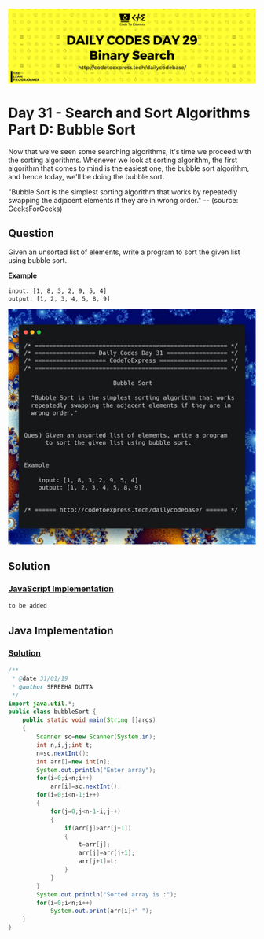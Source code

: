 ![cover](./cover.png)

# Day 31 - Search and Sort Algorithms Part D: Bubble Sort

Now that we've seen some searching algorithms, it's time we proceed with the sorting algorithms. Whenever we look at sorting algorithm, the first algorithm that comes to mind is the easiest one, the bubble sort algorithm, and hence today, we'll be doing the bubble sort.

"Bubble Sort is the simplest sorting algorithm that works by repeatedly swapping the adjacent elements if they are in wrong order." -- (source: GeeksForGeeks)

## Question

Given an unsorted list of elements, write a program to sort the given list using bubble sort.

**Example**

```
input: [1, 8, 3, 2, 9, 5, 4]
output: [1, 2, 3, 4, 5, 8, 9]
```

![ques](./ques.png)

## Solution

### [JavaScript Implementation](./JavaScript/binary.js)

```js
to be added
```

## Java Implementation

### [Solution](./Java/bubbleSort.java)

```java
/**
 * @date 31/01/19
 * @author SPREEHA DUTTA
 */
import java.util.*;
public class bubbleSort {
    public static void main(String []args)
    {
        Scanner sc=new Scanner(System.in);
        int n,i,j;int t;
        n=sc.nextInt();
        int arr[]=new int[n];
        System.out.println("Enter array");
        for(i=0;i<n;i++)
            arr[i]=sc.nextInt();
        for(i=0;i<n-1;i++)
        {
            for(j=0;j<n-1-i;j++)
            {
                if(arr[j]>arr[j+1])
                {
                    t=arr[j];
                    arr[j]=arr[j+1];
                    arr[j+1]=t;
                }
            }
        }
        System.out.println("Sorted array is :");
        for(i=0;i<n;i++)
            System.out.print(arr[i]+" ");
    }
}
```